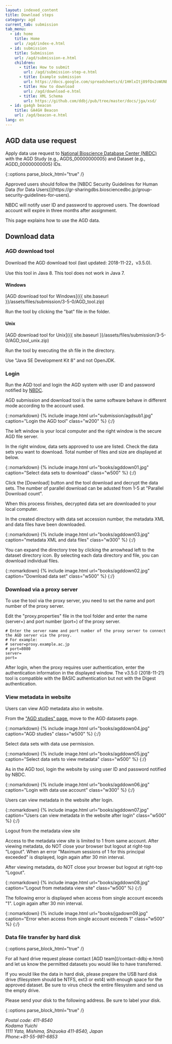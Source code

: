 ```yaml
---
layout: indexed_content
title: Download steps
category: agd
current_tab: submission
tab_menu:
  - id: home
    title: Home
    url: /agd/index-e.html
  - id: submission
    title: Submission
    url: /agd/submission-e.html
    children:
      - title: How to submit
        url: /agd/submission-step-e.html
      - title: Example submission
        url: https://docs.google.com/spreadsheets/d/1HHlxItj89fQv2oWUNBIHZ4VVGwbcC09WGD5tEiXAQZ4/edit#gid=744299318
      - title: How to download
        url: /agd/download-e.html
      - title: XML Schema
        url: https://github.com/ddbj/pub/tree/master/docs/jga/xsd/
  - id: ga4gh beacon
    title: GA4GH Beacon
    url: /agd/beacon-e.html
lang: en
---
```


## AGD data use request <a name="request"></a>

Apply data use request to [National Bioscience Database Center (NBDC)](http://gr-sharingdbs.biosciencedbc.jp/agd-guidelines) with the AGD Study (e.g., AGDS\_00000000005) and Dataset (e.g., AGDD\_00000000005) IDs.

{::options parse_block_html="true" /}
<div class="attention red">
Approved users should follow the [NBDC Security Guidelines for Human Data (for Data Users)](https://gr-sharingdbs.biosciencedbc.jp/group-security-guidelines-for-users).
</div>

NBDC will notify user ID and password to approved users. The download account will expire in three months after assignment.

This page explains how to use the AGD data.

## Download data <a name="download-data"></a>

### AGD download tool <a name="agd-download-tool"></a>

Download the AGD download tool (last updated: 2018-11-22，v3.5.0).

<div class="attention red">
Use this tool in Java 8. This tool does not work in Java 7.
</div>

#### Windows

[AGD download tool for Windows]({{ site.baseurl }}/assets/files/submission/3-5-0/AGD_tool.zip)

Run the tool by clicking the "bat" file in the folder.

#### Unix

[AGD download tool for Unix]({{ site.baseurl }}/assets/files/submission/3-5-0/AGD_tool_unix.zip)

Run the tool by executing the sh file in the directory.

Use "Java SE Development Kit 8" and not OpenJDK.

### Login <a name="login"></a>

Run the AGD tool and login the AGD system with user ID and password notified by [NBDC](http://gr-sharingdbs.biosciencedbc.jp/agd-guidelines).

<div class="attention red">
AGD submission and download tool is the same software behave in different mode according to the account used.
</div>

{::nomarkdown}
{% include image.html url="submission/agdsub1.jpg" caption="Login the AGD tool" class="w200" %}
{:/}

The left window is your local computer and the right window is the secure AGD file server.

In the right window, data sets approved to use are listed. Check the data sets you want to download. Total number of files and size are displayed at below.

{::nomarkdown}
{% include image.html url="books/agddown01.jpg" caption="Select data sets to download" class="w500" %}
{:/}

Click the \[Download\] button and the tool download and decrypt the data sets. The number of parallel download can be adusted from 1-5 at
"Parallel Download count".

When this process finishes, decrypted data set are downloaded to your local computer.

In the created directory with data set accession number, the metadata
XML and data files have been downloaded.

{::nomarkdown}
{% include image.html url="books/agddown03.jpg" caption="metadata XML and data files" class="w300" %}
{:/}

You can expand the directory tree by clicking the arrowhead left to the dataset directory icon. By selecting each data directory and file, you can download individual files.

{::nomarkdown}
{% include image.html url="books/agddown02.jpg" caption="Download data set" class="w500" %}
{:/}

### Download via a proxy server <a name="download-via-proxy-server"></a>

To use the tool via the proxy server, you need to set the name and port number of the proxy server.

Edit the "proxy.properties" file in the tool folder and enter the name (server=) and port number (port=) of the proxy server.

```
# Enter the server name and port number of the proxy server to connect the AGD server via the proxy.
# For example:
# server=proxy.example.ac.jp
# port=8080
server=
port=
```

After login, when the proxy requires user authentication, enter the authentication information in the displayed window. The v3.5.0 (2018-11-21) tool is compatible with the BASIC authentication but not with the Digest authentication.

### View metadata in website <a name="view-metadata-in-website"></a>

Users can view AGD metadata also in website.

From the ["AGD studies" page](https://ddbj.nig.ac.jp/agd/viewer/view/studies), move to the AGD datasets page.

{::nomarkdown}
{% include image.html url="books/agddown04.jpg" caption="AGD studies" class="w500" %}
{:/}

Select data sets with data use permission.

{::nomarkdown}
{% include image.html url="books/agddown05.jpg" caption="Select data sets to view metadata" class="w500" %}
{:/}

As in the AGD tool, login the website by using user ID and password notified by NBDC.

{::nomarkdown}
{% include image.html url="books/agddown06.jpg" caption="Login with data use account" class="w300" %}
{:/}

Users can view metadata in the website after login.

{::nomarkdown}
{% include image.html url="books/agddown07.jpg" caption="Users can view metadata in the website after login" class="w500" %}
{:/}

Logout from the metadata view site

<div class="attention red">
Access to the metadata view site is limited to 1 from same account. After viewing metadata, do NOT close your browser but logout at right-top "Logout".  
When an error "Maximum sessions of 1 for this principal exceeded" is displayed, login again after 30 min interval.
</div>

After viewing metadata, do NOT close your browser but logout at right-top "Logout".

{::nomarkdown}
{% include image.html url="books/agddown08.jpg" caption="Logout from metadata view site" class="w500" %}
{:/}

The following error is displayed when access from single account exceeds "1". Login again after 30 min interval.

{::nomarkdown}
{% include image.html url="books/jgadown09.jpg" caption="Error when access from single account exceeds 1" class="w500" %}
{:/}

### Data file transfer by hard disk <a name="data-file-transfer-by-hard-disk"></a>

{::options parse_block_html="true" /}
<div class="attention red">
For all hard drive request please contact [AGD team](/contact-ddbj-e.html) and let us know the permitted datasets you would like to have transferred.
</div>

<span class="red">If you would like the data in hard disk, please prepare the USB hard disk drive (filesystem should be NTFS, ext3 or ext4) with enough space for the approved dataset. Be sure to virus check the entire filesystem and send us the empty drive.</span>

Please send your disk to the following address. Be sure to label your disk.

{::options parse_block_html="true" /}
<address>

Postal code: 411-8540  
Kodama Yuichi  
1111 Yata, Mishima, Shizuoka 411-8540, Japan  
Phone:+81-55-981-6853

</address>